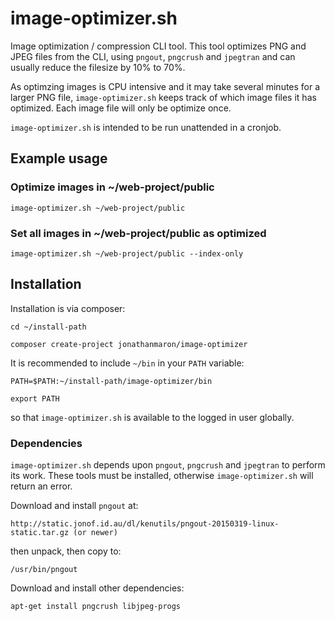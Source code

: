 
# image-optimizer.sh

Image optimization / compression CLI tool. This tool optimizes PNG and JPEG files from the CLI, using `pngout`, `pngcrush` and `jpegtran` and can usually reduce the filesize by 10% to 70%.

As optimzing images is CPU intensive and it may take several minutes for a larger PNG file, `image-optimizer.sh` keeps track of which image files it has optimized. Each image file will only be optimize once.

`image-optimizer.sh` is intended to be run unattended in a cronjob.

## Example usage

### Optimize images in ~/web-project/public

    image-optimizer.sh ~/web-project/public
    
### Set all images in ~/web-project/public as optimized

    image-optimizer.sh ~/web-project/public --index-only


## Installation

Installation is via composer:
    
    cd ~/install-path
    
    composer create-project jonathanmaron/image-optimizer
    
It is recommended to include `~/bin` in your `PATH` variable:

    PATH=$PATH:~/install-path/image-optimizer/bin
    
    export PATH
    
so that `image-optimizer.sh` is available to the logged in user globally. 


### Dependencies

`image-optimizer.sh` depends upon `pngout`, `pngcrush` and `jpegtran` to perform its work. These tools must be installed, otherwise `image-optimizer.sh` will return an error.

Download and install `pngout` at:

    http://static.jonof.id.au/dl/kenutils/pngout-20150319-linux-static.tar.gz (or newer)

then unpack, then copy to:

    /usr/bin/pngout
    
Download and install other dependencies:

    apt-get install pngcrush libjpeg-progs
    
    
